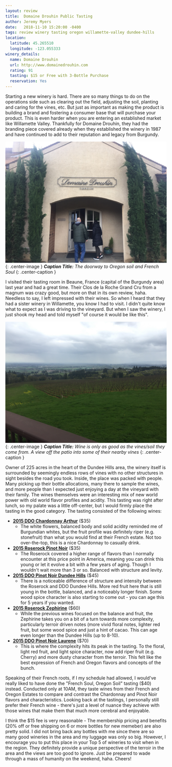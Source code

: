 ```yaml
---
layout: review
title:  Domaine Drouhin Public Tasting
author: Jeremy Myers
date:   2018-11-10 15:20:00 -0400
tags: review winery tasting oregon willamette-valley dundee-hills
location:
  latitude: 45.265510
  longitude: -123.055333
winery_details:
  name: Domaine Drouhin
  url: http://www.domainedrouhin.com
  rating: 91
  tasting: $15 or Free with 3-Bottle Purchase
  reservation: Yes
---
```

Starting a new winery is hard.  There are so many things to do on the operations side such as clearing out the field, adjusting the soil, planting and caring for the vines, etc.  But just as important as making the product is building a brand and fostering a consumer base that will purchase your product.  This is even harder when you are entering an established market like Willamette Valley.  Thankfully for Domaine Drouhin, they had the branding piece covered already when they established the winery in 1987 and have continued to add to their reputation and legacy from Burgundy.  

![](/assets/domaine-drouhin/1.jpg "Doorway to France"){: .center-image }
***Caption Title:*** *The doorway to Oregon soil and French Soul*
{: .center-caption }

I visited their tasting room in Beaune, France (capital of the Burgundy area) last year and had a great time.  Their Clos de la Roche Grand Cru from a magnum was crazy good, but more on that in its own review, haha.  Needless to say, I left impressed with their wines.  So when I heard that they had a sister winery in Willamette, you know I had to visit.  I didn't quite know what to expect as I was driving to the vineyard.  But when I saw the winery, I just shook my head and told myself "of course it would be like this".  

![](/assets/domaine-drouhin/2.jpg "A look to the vines"){: .center-image }
***Caption Title:*** *Wine is only as good as the vines/soil they come from.  A view off the patio into some of their nearby vines*
{: .center-caption }

Owner of 225 acres in the heart of the Dundee Hills area, the winery itself is surrounded by seemingly endless rows of vines with no other structures in sight besides the road you took.  Inside, the place was packed with people.  Many picking up their bottle allocations, many there to sample the wines, and more people than I expected just enjoying a day at the vineyard with their family.  The wines themselves were an interesting mix of new world power with old world flavor profiles and acidity.  This tasting was right after lunch, so my palate was a little off-center, but I would firmly place the tasting in the good category.  The tasting consisted of the following wines:

* [**2015 DDO Chardonnay Arthur**](http://store.domainedrouhin.com/2016_Arthur_Chardonnay) ($35)
  * The white flowers, balanced body and solid acidity reminded me of Burgundian whites, but the fruit profile was definitely riper (e.g. stonefruit) than what you would find at their French estate.  Not too over-the-top, this is a nice Chardonnay to casually drink.
* [**2015 Roserock Pinot Noir**](http://store.domainedrouhin.com/2015_Roserock_Pinot_Noir) ($35)
  * The Roserock covered a higher range of flavors than I normally encounter at this price point in America, meaning you can drink this young or let it evolve a bit with a few years of aging.  Though I wouldn't wait more than 3 or so.  Balanced with structure and levity. 
* [**2015 DDO Pinot Noir Dundee Hills**](http://store.domainedrouhin.com/2015_Pinot_Noir_Dundee_HIlls) ($45)
  * There is a noticeable difference of structure and intensity between the Roserock and DDO Dundee Hills.  More red fruit here that is still young in the bottle, balanced, and a noticeably longer finish.  Some wood spice character is also starting to come out - you can age this for 5 years if you wanted.
* [**2015 Roserock Zephirine**](http://store.domainedrouhin.com/2015_Roserock_Zephirine) ($60)
  * While the previous wines focused on the balance and fruit, the Zephirine takes you on a bit of a turn towards more complexity, particularly terroir driven notes (more vivid floral notes, lighter red fruit, but some wood spice and just a hint of cacao.  This can age even longer than the Dundee Hills (up to 8-10).
* [**2015 DDO Pinot Noir Laurene**](http://store.domainedrouhin.com/2015_Laurene) ($70)
  * This is where the complexity hits its peak in the tasting.  To the floral, light red fruit, and light spice character, now add riper fruit (e.g. Cherry) and more dusty character from the terroir.  This felt like the best expression of French and Oregon flavors and concepts of the bunch.

Speaking of their French roots, if I my schedule had allowed, I would've really liked to have done the "French Soul, Oregon Soil" tasting ($40) instead.  Conducted only at 10AM, they taste wines from their French and Oregon Estates to compare and contrast the Chardonnay and Pinot Noir flavors and characteristics.  Looking back at the tastings, I personally still prefer their French wine - there's just a level of nuance they achieve with those wines that make them that much more cerebral and enjoyable.  

I think the $15 fee is very reasonable - The membership pricing and benefits (20% off or free shipping on 6 or more bottles for new memeber) are also pretty solid.  I did not bring back any bottles with me since there are so many good wineries in the area and my luggage was only so big.  However, I encourage you to put this place in your Top 5 of wineries to visit when in the region.  They definitely provide a unique perspective of the terroir in the area and the views are too good to ignore.  Just be prepared to wade through a mass of humanity on the weekend, haha.  Cheers!
